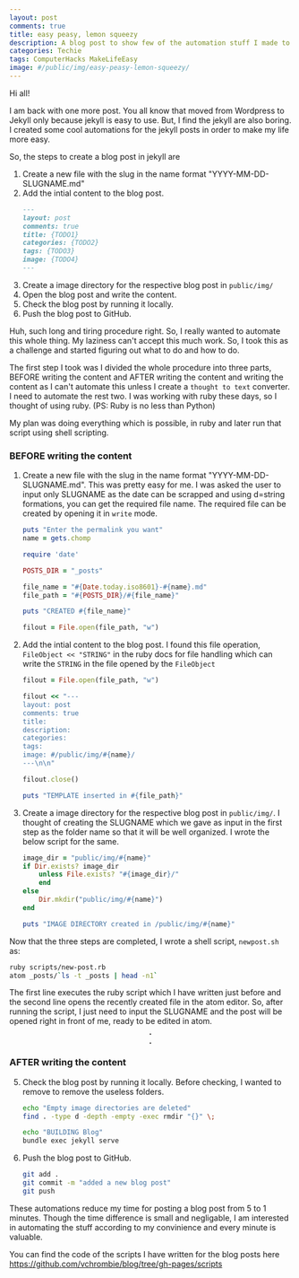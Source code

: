 ```yaml
---
layout: post
comments: true
title: easy peasy, lemon squeezy
description: A blog post to show few of the automation stuff I made to make my life easy.
categories: Techie
tags: ComputerHacks MakeLifeEasy
image: #/public/img/easy-peasy-lemon-squeezy/
---
```

Hi all!

I am back with one more post. You all know that  moved from Wordpress to Jekyll only because jekyll is easy to use. But, I find the jekyll are also boring. I created some cool automations for the jekyll posts in order to make my life more easy.

So, the steps to create a blog post in jekyll are
1. Create a new file with the slug in the name format "YYYY-MM-DD-SLUGNAME.md"
2. Add the intial content to the blog post.
    ```markdown
    ---
    layout: post
    comments: true
    title: {TODO1}
    categories: {TODO2}
    tags: {TODO3}
    image: {TODO4}
    ---
    ```
3. Create a image directory for the respective blog post in `public/img/`
4. Open the blog post and write the content.
5. Check the blog post by running it locally.
6. Push the blog post to GitHub.

Huh, such long and tiring procedure right. So, I really wanted to automate this whole thing. My laziness can't accept this much work. So, I took this as a challenge and started figuring out what to do and how to do.

The first step I took was I divided the whole procedure into three parts, BEFORE writing the content and AFTER writing the content and writing the content as I can't automate this unless I create a `thought to text` converter. I need to automate the rest two. I was working with ruby these days, so I thought of using ruby. (PS: Ruby is no less than Python)

My plan was doing everything which is possible, in ruby and later run that script using shell scripting.

### BEFORE writing the content

1. Create a new file with the slug in the name format "YYYY-MM-DD-SLUGNAME.md". This was pretty easy for me. I was asked the user to input only SLUGNAME as the date can be scrapped and using d=string formations, you can get the required file name. The required file can be created by opening it in `write` mode.

    ```ruby    
    puts "Enter the permalink you want"
    name = gets.chomp

    require 'date'

    POSTS_DIR = "_posts"

    file_name = "#{Date.today.iso8601}-#{name}.md"
    file_path = "#{POSTS_DIR}/#{file_name}"

    puts "CREATED #{file_name}"

    filout = File.open(file_path, "w")
    ```

2. Add the intial content to the blog post. I found this file operation, `FileObject << "STRING"` in the ruby docs for file handling which can write the `STRING` in the file opened by the `FileObject`

    ```ruby
    filout = File.open(file_path, "w")

    filout << "---
    layout: post
    comments: true
    title:
    description:
    categories:
    tags:
    image: #/public/img/#{name}/
    ---\n\n"

    filout.close()

    puts "TEMPLATE inserted in #{file_path}"
    ```
3. Create a image directory for the respective blog post in `public/img/`. I thought of creating the SLUGNAME which we gave as input in the first step as the folder name so that it will be well organized. I wrote the below script for the same.

    ```ruby
    image_dir = "public/img/#{name}"
    if Dir.exists? image_dir
        unless File.exists? "#{image_dir}/"
        end
    else
        Dir.mkdir("public/img/#{name}")
    end

    puts "IMAGE DIRECTORY created in /public/img/#{name}"
    ```
Now that the three steps are completed, I wrote a shell script, `newpost.sh` as:

```bash
ruby scripts/new-post.rb
atom _posts/`ls -t _posts | head -n1`
```

The first line executes the ruby script which I have written just before and the second line opens the recently created file in the atom editor. So, after running the script, I just need to input the SLUGNAME and the post will be opened right in front of me, ready to be edited in atom.

<p align="center">
  <img title="" src="/blog/public/img/easy-peasy-lemon-squeezy/img1.png" alt="" style="border: 1px solid">
</p>
<p align="center">
  <img title="" src="/blog/public/img/easy-peasy-lemon-squeezy/img2.png" alt="" style="border: 1px solid">
</p>

### AFTER writing the content

5. Check the blog post by running it locally. Before checking, I wanted to remove to remove the useless folders.

    ```bash
    echo "Empty image directories are deleted"
    find . -type d -depth -empty -exec rmdir "{}" \;

    echo "BUILDING Blog"
    bundle exec jekyll serve
    ```

6. Push the blog post to GitHub.

    ```bash
    git add .
    git commit -m "added a new blog post"
    git push
    ```

These automations reduce my time for posting a blog post from 5 to 1 minutes. Though the time difference is small and negligable, I am interested in automating the stuff according to my convinience and every minute is valuable.

You can find the code of the scripts I have written for the blog posts here https://github.com/vchrombie/blog/tree/gh-pages/scripts
